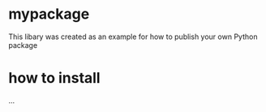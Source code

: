 # mypackage
This libary was created as an example for how to publish your own Python package

# how to install
...